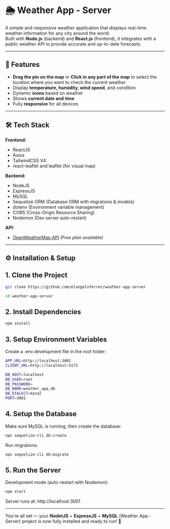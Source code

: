 # 🌦️ Weather App - Server

A simple and responsive weather application that displays real-time weather information for any city around the world.  
Built with **Node.js** (backend) and **React.js** (frontend), it integrates with a public weather API to provide accurate and up-to-date forecasts.

---

## 🚀 Features

- **Drag the pin on the map** or **Click in any part of the map** to select the location where you want to check the current weather
- Display **temperature, humidity, wind speed**, and condition
- Dynamic **icons** based on weather
- Shows **current date and time**
- Fully **responsive** for all devices

---

## 🛠️ Tech Stack

**Frontend:**

- ReactJS
- Axios
- TailwindCSS V4
- react-leaflet and leaflet (for visual map)

**Backend:**

- NodeJS
- ExpressJS
- MySQL
- Sequelize ORM (Database ORM with migrations & models)
- dotenv (Environment variable management)
- CORS (Cross-Origin Resource Sharing)
- Nodemon (Dev server auto-restart)

**API:**

- [OpenWeatherMap API](https://openweathermap.org/api) _(Free plan available)_

---

## ⚙️ Installation & Setup

## 1. Clone the Project

```bash
git clone https://github.com/elangeloferrer/weather-app-server
```

```bash
cd weather-app-server
```

## 2. Install Dependencies

```bash
npm install
```

## 3. Setup Environment Variables

Create a .env.development file in the root folder:

```bash
APP_URL=http://localhost:3001
CLIENT_URL=http://localhost:5173

DB_HOST=localhost
DB_USER=root
DB_PASSWORD=
DB_NAME=weather_app_db
DB_DIALECT=mysql
PORT=3001
```

## 4. Setup the Database

Make sure MySQL is running, then create the database:

```bash
npx sequelize-cli db:create
```

Run migrations:

```bash
npx sequelize-cli db:migrate
```

## 5. Run the Server

Development mode (auto-restart with Nodemon):

```bash
npm start
```

Server runs at: http://localhost:3001

---

You're all set — your **NodetJS** + **ExpressJS** + **MySQL** (Weather App - Server) project is now fully installed and ready to run! 🚀
